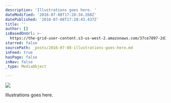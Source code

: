```yaml
---
description: 'Illustrations goes here. '
dateModified: '2016-07-08T17:28:34.268Z'
datePublished: '2016-07-08T17:28:43.437Z'
title: ''
author: []
isBasedOnUrl: >-
  https://the-grid-user-content.s3-us-west-2.amazonaws.com/37ce7897-2d30-4cc9-bb7c-061239ebb9e3.jpg
starred: false
sourcePath: _posts/2016-07-08-illustrations-goes-here.md
inFeed: true
hasPage: false
inNav: false
_type: MediaObject

---
```

![](https://the-grid-user-content.s3-us-west-2.amazonaws.com/37ce7897-2d30-4cc9-bb7c-061239ebb9e3.jpg)

Illustrations goes here.